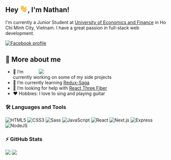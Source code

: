 <!-- markdownlint-disable MD033 -->
<!-- markdownlint-disable MD041 -->

<h2>
  Hey <img src="./assets/wave.gif" width="24" />, I'm Nathan!
</h2>

I'm currently a Junior Student at [University of Economics and Finance](https://www.uef.edu.vn/en) in Ho Chi Minh City, Vietnam. I have a great passion in full-stack web development.

[![Facebook profile](https://img.shields.io/badge/Facebook-1877F2?style=flat-square&labelColor=white&logo=facebook)](https://facebook.com/nathan22x3)

## 👦 More about me

<img src="https://media.giphy.com/media/aNqEFrYVnsS52/giphy.gif" align="right" width="400" />

- 🔭 I’m currently working on some of my side projects
- 🌱 I’m currently learning [Redux-Saga](https://redux-saga.js.org/)
- 🤔 I’m looking for help with [React Three Fiber](https://docs.pmnd.rs/react-three-fiber/getting-started/introduction)
- ❤️ Hobbies: I love to sing and playing guitar

### 🛠️ Languages and Tools

![HTML5](https://img.shields.io/badge/html5-e07035.svg?style=for-the-badge&logo=html5&logoColor=white)
![CSS3](https://img.shields.io/badge/css3-2965f1.svg?style=for-the-badge&logo=css3&logoColor=white)
![Sass](https://img.shields.io/badge/sass-cf649a.svg?style=for-the-badge&logo=sass&logoColor=white)
![JavaScript](https://img.shields.io/badge/javascript-323330.svg?style=for-the-badge&logo=javascript&logoColor=f0db4f)
![React](https://img.shields.io/badge/react-20232a.svg?style=for-the-badge&logo=react&logoColor=5fd9fb)
![Next.js](https://img.shields.io/badge/next.js-black.svg?style=for-the-badge&logo=next.js&logoColor=white)
![Express](https://img.shields.io/badge/express-404d59.svg?style=for-the-badge&logo=express&logoColor=61dafb)
![NodeJS](https://img.shields.io/badge/node.js-3e863d.svg?style=for-the-badge&logo=node.js&logoColor=white)

### ⚡ GitHub Stats

<div>
  <img src="https://github-readme-stats.vercel.app/api?username=nathan22x3&theme=dracula&show_icons=true" height="170" />
  <img src="https://github-readme-stats.vercel.app/api/top-langs/?username=anuraghazra&layout=compact&theme=dracula" height="170" />
</div>
